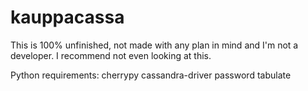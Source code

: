 # kauppacassa

This is 100% unfinished, not made with any plan in mind and I'm not a developer.
I recommend not even looking at this.

Python requirements:
cherrypy
cassandra-driver
password
tabulate
